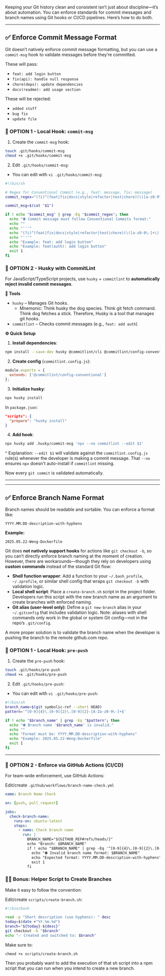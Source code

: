 Keeping your Git history clean and consistent isn’t just about discipline—it’s about automation. You can enforce standards for commit messages and branch names using Git hooks or CI/CD pipelines. Here’s how to do both.

---

## ✅ Enforce Commit Message Format

Git doesn’t natively enforce commit message formatting, but you can use a `commit-msg` hook to validate messages before they’re committed.

These will pass:
- `feat: add login button`
- `fix(api): handle null response`
- `chore(deps): update dependencies`
- `docs(readme): add usage section`

These will be rejected:
- `added stuff`
- `bug fix`
- `update file`

### 🧪 OPTION 1 - Local Hook: `commit-msg`

1. Create the `commit-msg` hook:

```bash
touch .git/hooks/commit-msg
chmod +x .git/hooks/commit-msg
```

2. Edit `.git/hooks/commit-msg`:
- You can edit with `vi .git/hooks/commit-msg`:
```bash
#!/bin/sh

# Regex for Conventional Commit (e.g., feat: message, fix: message)
commit_regex="(?i)^(feat|fix|docs|style|refactor|test|chore)(\([a-z0-9\-]+\))?: .+"

commit_msg=$(cat "$1")

if ! echo "$commit_msg" | grep -Eq "$commit_regex"; then
  echo "⛔️ Commit message must follow Conventional Commits format:"
  echo ""
  echo "'''"
  echo "(?i)^(feat|fix|docs|style|refactor|test|chore)(\([a-z0-9\-]+\))?: .+"
  echo "'''"
  echo "Example: feat: add login button"
  echo "Example: feat(auth): add login button"
  exit 1
fi
```


### 🧪  OPTION 2 - Husky with CommitLint

For JavaScript/TypeScript projects, use `husky` + `commitlint` to **automatically reject invalid commit messages**.

**🧰 Tools**

- `husky` – Manages Git hooks.
	- Mnemonic: Think husky the dog species. Think git fetch command. Think dog fetches a stick. Therefore, Husky is a tool that manages git hooks.
- `commitlint` – Checks commit messages (e.g., `feat: add auth`)

**⚙️ Quick Setup**

1. **Install dependencies**:
```bash
npm install --save-dev husky @commitlint/cli @commitlint/config-conventional
```

2. **Create config** (`commitlint.config.js`):
```js
module.exports = {
  extends: ['@commitlint/config-conventional']
};
```

3. **Initialize husky**:
```bash
npx husky install
```

In `package.json`:
```json
"scripts": {
  "prepare": "husky install"
}
```

4. **Add hook**:
```bash
npx husky add .husky/commit-msg 'npx --no commitlint --edit $1'
```
^ Explanation: `--edit $1` will validate against the `commitlint.config.js` rule(s) whenever the developer is making a commit message. That `--no` ensures `npx` doesn't auto-install if `commitlint` missing.

Now every `git commit` is validated automatically.

---
---

## ✅ Enforce Branch Name Format

Branch names should be readable and sortable. You can enforce a format like:

```
YYYY.MM.DD-description-with-hyphens
```

**Example:**

```
2025.05.22-Weng-Dockerfile
```

Git does **not natively support hooks** for actions like `git checkout -b`, so you can’t directly enforce branch naming at the moment of creation. However, there are workarounds—though they rely on developers using **custom commands** instead of the standard Git flow:
- **Shell function wrapper**: Add a function to your `~/.bash_profile`, `~/.zprofile`, or similar shell config that wraps `git checkout -b` with validation logic.
- **Local shell script**: Place a `create-branch.sh` script in the project folder. Developers run this script with the new branch name as an argument to create branches with enforced naming.
- **Git alias (user-level only)**: Define a `git new-branch` alias in your `~/.gitconfig` that includes validation logic. Note: aliases with shell commands only work in the global or system Git config—not in the repo’s `.git/config`.

A more proper solution is to validate the branch name when the developer is pushing the branch to the remote github.com repo.

### 🧪 OPTION 1 - Local Hook: `pre-push`

1. Create the `pre-push` hook:

```bash
touch .git/hooks/pre-push
chmod +x .git/hooks/pre-push
```

2. Edit `.git/hooks/pre-push`:
- You can edit with `vi .git/hooks/pre-push`:
```bash
#!/bin/sh
branch_name=$(git symbolic-ref --short HEAD)
pattern='^[0-9]{4}\.[0-9]{2}\.[0-9]{2}-[A-Za-z0-9\-]+$'

if ! echo "$branch_name" | grep -Eq "$pattern"; then
  echo "⛔️ Branch name '$branch_name' is invalid."
  echo ""
  echo "Format must be: YYYY.MM.DD-description-with-hyphens"
  echo "Example: 2025.05.22-Weng-Dockerfile"
  exit 1
fi
```

---

### 🧪 OPTION 2 - Enforce via GitHub Actions (CI/CD)

For team-wide enforcement, use GitHub Actions:

Edit/create `.github/workflows/branch-name-check.yml`

```yaml
name: Branch Name Check

on: [push, pull_request]

jobs:
  check-branch-name:
    runs-on: ubuntu-latest
    steps:
      - name: Check branch name
        run: |
          BRANCH_NAME="${GITHUB_REF#refs/heads/}"
          echo "Branch: $BRANCH_NAME"
          if ! echo "$BRANCH_NAME" | grep -Eq '^[0-9]{4}\.[0-9]{2}\.[0-9]{2}-[A-Za-z0-9\-]+$'; then
            echo "⛔️ Invalid branch name format: $BRANCH_NAME"
            echo "Expected format: YYYY.MM.DD-description-with-hyphens"
            exit 1
          fi
```

### 🧪🧪 Bonus: Helper Script to Create Branches

Make it easy to follow the convention:

Edit/create `scripts/create-branch.sh`:
```bash
#!/bin/bash

read -p "Short description (use hyphens): " desc
today=$(date +"%Y.%m.%d")
branch="${today}-${desc}"
git checkout -b "$branch"
echo "✅ Created and switched to: $branch"
```

Make sure to:
```
chmod +x scripts/create-branch.sh
```

Then you probably want to add the execution of that sh script into a npm script that you can run when you intend to create a new branch.